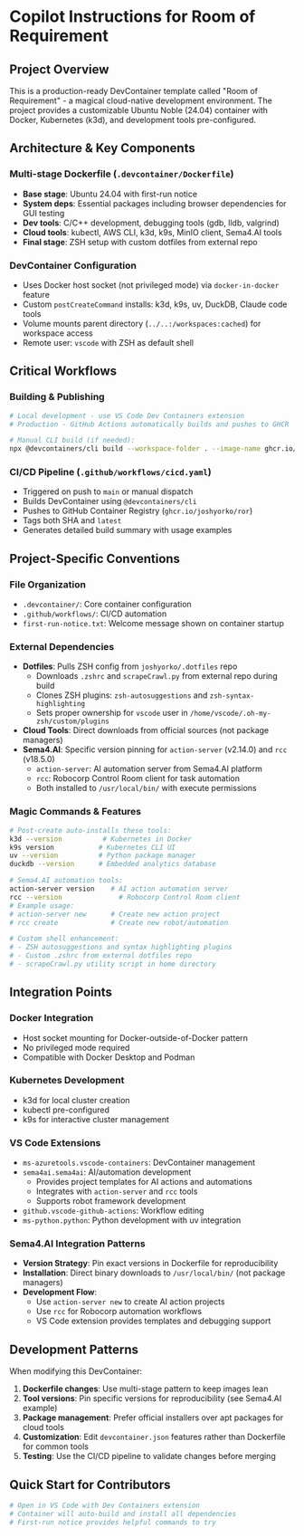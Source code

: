 # Copilot Instructions for Room of Requirement

## Project Overview
This is a production-ready DevContainer template called "Room of Requirement" - a magical cloud-native development environment. The project provides a customizable Ubuntu Noble (24.04) container with Docker, Kubernetes (k3d), and development tools pre-configured.

## Architecture & Key Components

### Multi-stage Dockerfile (`.devcontainer/Dockerfile`)
- **Base stage**: Ubuntu 24.04 with first-run notice
- **System deps**: Essential packages including browser dependencies for GUI testing
- **Dev tools**: C/C++ development, debugging tools (gdb, lldb, valgrind)
- **Cloud tools**: kubectl, AWS CLI, k3d, k9s, MinIO client, Sema4.AI tools
- **Final stage**: ZSH setup with custom dotfiles from external repo

### DevContainer Configuration
- Uses Docker host socket (not privileged mode) via `docker-in-docker` feature
- Custom `postCreateCommand` installs: k3d, k9s, uv, DuckDB, Claude code tools
- Volume mounts parent directory (`../..:/workspaces:cached`) for workspace access
- Remote user: `vscode` with ZSH as default shell

## Critical Workflows

### Building & Publishing
```bash
# Local development - use VS Code Dev Containers extension
# Production - GitHub Actions automatically builds and pushes to GHCR

# Manual CLI build (if needed):
npx @devcontainers/cli build --workspace-folder . --image-name ghcr.io/joshyorko/ror:latest
```

### CI/CD Pipeline (`.github/workflows/cicd.yaml`)
- Triggered on push to `main` or manual dispatch
- Builds DevContainer using `@devcontainers/cli`
- Pushes to GitHub Container Registry (`ghcr.io/joshyorko/ror`)
- Tags both SHA and `latest`
- Generates detailed build summary with usage examples

## Project-Specific Conventions

### File Organization
- `.devcontainer/`: Core container configuration
- `.github/workflows/`: CI/CD automation
- `first-run-notice.txt`: Welcome message shown on container startup

### External Dependencies
- **Dotfiles**: Pulls ZSH config from `joshyorko/.dotfiles` repo
  - Downloads `.zshrc` and `scrapeCrawl.py` from external repo during build
  - Clones ZSH plugins: `zsh-autosuggestions` and `zsh-syntax-highlighting`
  - Sets proper ownership for `vscode` user in `/home/vscode/.oh-my-zsh/custom/plugins`
- **Cloud Tools**: Direct downloads from official sources (not package managers)
- **Sema4.AI**: Specific version pinning for `action-server` (v2.14.0) and `rcc` (v18.5.0)
  - `action-server`: AI automation server from Sema4.AI platform
  - `rcc`: Robocorp Control Room client for task automation
  - Both installed to `/usr/local/bin/` with execute permissions

### Magic Commands & Features
```bash
# Post-create auto-installs these tools:
k3d --version          # Kubernetes in Docker
k9s version           # Kubernetes CLI UI
uv --version          # Python package manager
duckdb --version      # Embedded analytics database

# Sema4.AI automation tools:
action-server version    # AI action automation server
rcc --version              # Robocorp Control Room client
# Example usage:
# action-server new      # Create new action project
# rcc create             # Create new robot/automation

# Custom shell enhancement:
# - ZSH autosuggestions and syntax highlighting plugins
# - Custom .zshrc from external dotfiles repo
# - scrapeCrawl.py utility script in home directory
```

## Integration Points

### Docker Integration
- Host socket mounting for Docker-outside-of-Docker pattern
- No privileged mode required
- Compatible with Docker Desktop and Podman

### Kubernetes Development
- k3d for local cluster creation
- kubectl pre-configured
- k9s for interactive cluster management

### VS Code Extensions
- `ms-azuretools.vscode-containers`: DevContainer management
- `sema4ai.sema4ai`: AI/automation development
  - Provides project templates for AI actions and automations
  - Integrates with `action-server` and `rcc` tools
  - Supports robot framework development
- `github.vscode-github-actions`: Workflow editing
- `ms-python.python`: Python development with uv integration

### Sema4.AI Integration Patterns
- **Version Strategy**: Pin exact versions in Dockerfile for reproducibility
- **Installation**: Direct binary downloads to `/usr/local/bin/` (not package managers)
- **Development Flow**: 
  - Use `action-server new` to create AI action projects
  - Use `rcc` for Robocorp automation workflows
  - VS Code extension provides templates and debugging support

## Development Patterns

When modifying this DevContainer:
1. **Dockerfile changes**: Use multi-stage pattern to keep images lean
2. **Tool versions**: Pin specific versions for reproducibility (see Sema4.AI example)
3. **Package management**: Prefer official installers over apt packages for cloud tools
4. **Customization**: Edit `devcontainer.json` features rather than Dockerfile for common tools
5. **Testing**: Use the CI/CD pipeline to validate changes before merging

## Quick Start for Contributors
```bash
# Open in VS Code with Dev Containers extension
# Container will auto-build and install all dependencies
# First-run notice provides helpful commands to try
```
